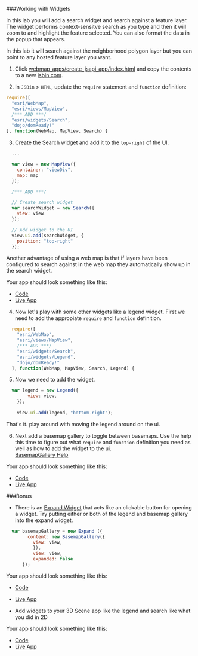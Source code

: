 ###Working with Widgets

In this lab you will add a search widget and search against a feature layer. The widget performs context-sensitve search as you type and then it will zoom to and highlight the feature selected. You can also format the data in the popup that appears. 

In this lab it will search against the neighborhood polygon layer but you can point to any hosted feature layer you want.

1. Click [webmap_apps/create_jsapi_app/index.html](../../webmap_apps/create_jsapi_app/index.html) and copy the contents to a new [jsbin.com](http://jsbin.com).

2. In `JSBin` > `HTML`, update the `require` statement and `function` definition:

  ```javascript
  require([
    "esri/WebMap",
    "esri/views/MapView",
    /*** ADD ***/
    "esri/widgets/Search",
    "dojo/domReady!"
  ], function(WebMap, MapView, Search) { 
  ```

3. Create the Search widget and add it to the `top-right` of the UI.

  ```javascript
    ...      

    var view = new MapView({
      container: "viewDiv",
      map: map
    });

    /*** ADD ***/

    // Create search widget
    var searchWidget = new Search({
      view: view
    });

    // Add widget to the UI
    view.ui.add(searchWidget, {
      position: "top-right"
    });    
  ```

  Another advantage of using a web map is that if layers have been configured to search against in the web map they automatically show up in the search widget.  

Your app should look something like this:
* [Code](index.html)
* [Live App](http://jofraley.github.io/Hacking_JavaScript/labs/jsapi/search_with_widget/index.html)

4. Now let's play with some other widgets like a legend widget.  First we need to add the appropiate `require` and `function` definition.

```javascript
  require([
    "esri/WebMap",
    "esri/views/MapView",
    /*** ADD ***/
    "esri/widgets/Search",
    "esri/widgets/Legend",
    "dojo/domReady!"
  ], function(WebMap, MapView, Search, Legend) { 
  ```
5. Now we need to add the widget.

```javascript
  var legend = new Legend({
	    view: view,		
	});
	  
	view.ui.add(legend, "bottom-right");
```
That's it.  play around with moving the legend around on the ui.

6. Next add a basemap gallery to toggle between basemaps.  Use the help this time to figure out what `require` and `function` definition you need as well as how to add the widget to the ui.   
[BasemapGallery Help](https://developers.arcgis.com/javascript/latest/api-reference/esri-widgets-BasemapGallery.html)

Your app should look something like this:
* [Code](index_basemap.html)
* [Live App](http://jofraley.github.io/Hacking_JavaScript/labs/jsapi/search_with_widget/index_basemap.html)

###Bonus
* There is an [Expand Widget](https://developers.arcgis.com/javascript/latest/api-reference/esri-widgets-Expand.html) that acts like an clickable button for opening a widget.  Try putting either or both of the legend and basemap gallery into the expand widget.
```javascript
  var basemapGallery = new Expand ({
	    content: new BasemapGallery({
          view: view,
		  }),
		  view: view,
		  expanded: false
      });
```
Your app should look something like this:
* [Code](index_expand.html)
* [Live App](http://jofraley.github.io/Hacking_JavaScript/labs/jsapi/search_with_widget/index_expand.html)

* Add widgets to your 3D Scene app like the legend and search like what you did in 2D

Your app should look something like this:
* [Code](index_3D_widgets.html)
* [Live App](http://jofraley.github.io/Hacking_JavaScript/labs/jsapi/search_with_widget/index_3D_widgets.html)
